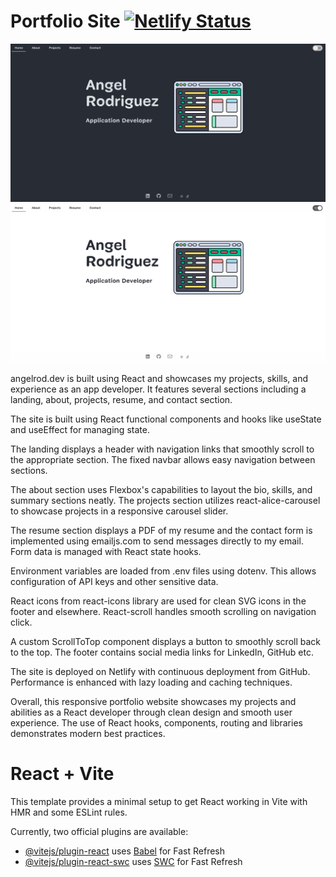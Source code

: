 # Portfolio Site [![Netlify Status](https://api.netlify.com/api/v1/badges/956c3c68-b48b-410e-abef-4c540052bd94/deploy-status)](https://app.netlify.com/sites/angelrod/deploys)

![Homepage image dark](./src/assets/images/portfolio-dark.png 'Screenshot of portfolio homepage default')
![Homepage image light](./src/assets/images/portfolio-light.png 'Screenshot of portfolio homepage light')

angelrod.dev is built using React and showcases my projects, skills, and experience as an app developer. It features several sections including a landing, about, projects, resume, and contact section.

The site is built using React functional components and hooks like useState and useEffect for managing state.

The landing displays a header with navigation links that smoothly scroll to the appropriate section. The fixed navbar allows easy navigation between sections.

The about section uses Flexbox's capabilities to layout the bio, skills, and summary sections neatly. The projects section utilizes react-alice-carousel to showcase projects in a responsive carousel slider.

The resume section displays a PDF of my resume and the contact form is implemented using emailjs.com to send messages directly to my email. Form data is managed with React state hooks.

Environment variables are loaded from .env files using dotenv. This allows configuration of API keys and other sensitive data.

React icons from react-icons library are used for clean SVG icons in the footer and elsewhere. React-scroll handles smooth scrolling on navigation click.

A custom ScrollToTop component displays a button to smoothly scroll back to the top. The footer contains social media links for LinkedIn, GitHub etc.

The site is deployed on Netlify with continuous deployment from GitHub. Performance is enhanced with lazy loading and caching techniques.

Overall, this responsive portfolio website showcases my projects and abilities as a React developer through clean design and smooth user experience. The use of React hooks, components, routing and libraries demonstrates modern best practices.

# React + Vite

This template provides a minimal setup to get React working in Vite with HMR and some ESLint rules.

Currently, two official plugins are available:

- [@vitejs/plugin-react](https://github.com/vitejs/vite-plugin-react/blob/main/packages/plugin-react/README.md) uses [Babel](https://babeljs.io/) for Fast Refresh
- [@vitejs/plugin-react-swc](https://github.com/vitejs/vite-plugin-react-swc) uses [SWC](https://swc.rs/) for Fast Refresh
